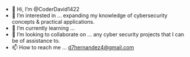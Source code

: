 - 👋 Hi, I’m @CoderDavid1422
- 👀 I’m interested in ... expanding my knowledge of cybersecurity concepts & practical applications.
- 🌱 I’m currently learning ...
- 💞️ I’m looking to collaborate on ... any cyber security projects that I can be of assistance to.
- 📫 How to reach me ... d7hernandez4@gmail.com

<!---
CoderDavid1422/CoderDavid1422 is a ✨ special ✨ repository because its `README.md` (this file) appears on your GitHub profile.
You can click the Preview link to take a look at your changes.
--->
